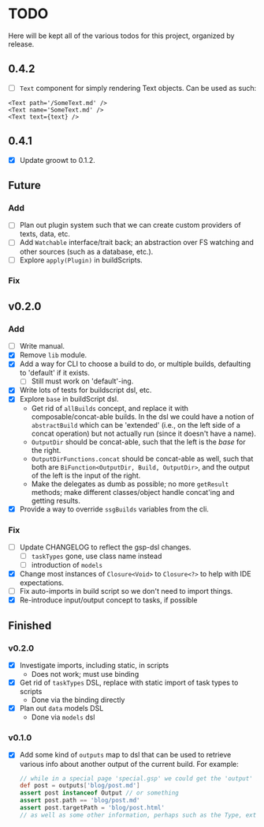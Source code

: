 # TODO

Here will be kept all of the various todos for this project, organized by release.

## 0.4.2
- [ ] `Text` component for simply rendering Text objects. Can be used as such:
```
<Text path='/SomeText.md' />
<Text name='SomeText.md' />
<Text text={text} />
```

## 0.4.1
- [x] Update groowt to 0.1.2.

## Future

### Add
- [ ] Plan out plugin system such that we can create custom providers of texts, data, etc.
- [ ] Add `Watchable` interface/trait back; an abstraction over FS watching and other sources (such as a database, etc.).
- [ ] Explore `apply(Plugin)` in buildScripts.

### Fix

## v0.2.0

### Add
- [ ] Write manual.
- [x] Remove `lib` module.
- [x] Add a way for CLI to choose a build to do, or multiple builds, defaulting to 'default' if it exists.
  - [ ] Still must work on 'default'-ing.
- [x] Write lots of tests for buildscript dsl, etc.
- [x] Explore `base` in buildScript dsl.
  - Get rid of `allBuilds` concept, and replace it with composable/concat-able builds. In the dsl we could have a notion of `abstractBuild` which can be 'extended' (i.e., on the left side of a concat operation) but not actually run (since it doesn't have a name).
  - `OutputDir` should be concat-able, such that the left is the *base* for the right.
  - `OutputDirFunctions.concat` should be concat-able as well, such that both are `BiFunction<OutputDir, Build, OutputDir>`, and the output of the left is the input of the right. 
  - Make the delegates as dumb as possible; no more `getResult` methods; make different classes/object handle concat'ing and getting results.
- [x] Provide a way to override `ssgBuilds` variables from the cli.

### Fix
- [ ] Update CHANGELOG to reflect the gsp-dsl changes.
  - [ ] `taskTypes` gone, use class name instead
  - [ ] introduction of `models`
- [x] Change most instances of `Closure<Void>` to `Closure<?>` to help with IDE expectations.
- [ ] Fix auto-imports in build script so we don't need to import things.
- [x] Re-introduce input/output concept to tasks, if possible

## Finished

### v0.2.0
- [x] Investigate imports, including static, in scripts
  - Does not work; must use binding
- [x] Get rid of `taskTypes` DSL, replace with static import of task types to scripts
  - Done via the binding directly
- [x] Plan out `data` models DSL
  - Done via `models` dsl

### v0.1.0
- [x] Add some kind of `outputs` map to dsl that can be used to retrieve various info about another output of the current build. For example:
    ```groovy
    // while in a special page 'special.gsp' we could get the 'output' info for a text 'blog/post.md'
    def post = outputs['blog/post.md']
    assert post instanceof Output // or something
    assert post.path == 'blog/post.md'
    assert post.targetPath = 'blog/post.html'
    // as well as some other information, perhaps such as the Type, extension, *etc.*
    ```
